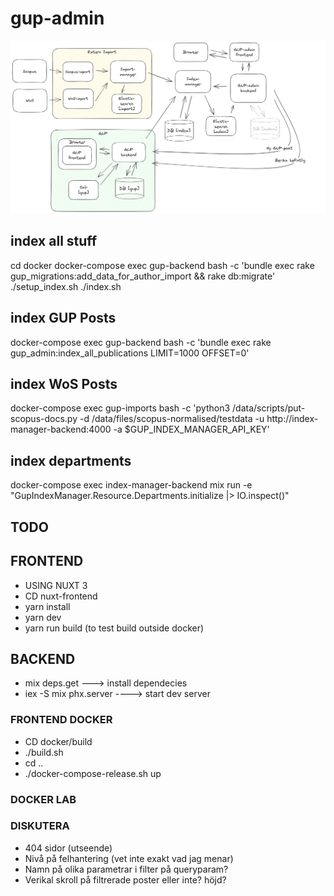 # gup-admin

![Alt text](./GUP-admin-setup4.png "GUP-ADMIN")

## index all stuff

cd docker
docker-compose exec gup-backend bash -c 'bundle exec rake gup_migrations:add_data_for_author_import && rake db:migrate'
./setup_index.sh
./index.sh

## index GUP Posts

docker-compose exec gup-backend bash -c 'bundle exec rake gup_admin:index_all_publications LIMIT=1000 OFFSET=0'

## index WoS Posts

docker-compose exec gup-imports bash -c 'python3 /data/scripts/put-scopus-docs.py -d /data/files/scopus-normalised/testdata -u http://index-manager-backend:4000 -a $GUP_INDEX_MANAGER_API_KEY'

##

## index departments

docker-compose exec index-manager-backend mix run -e "GupIndexManager.Resource.Departments.initialize |> IO.inspect()"

## TODO

## FRONTEND

- USING NUXT 3
- CD nuxt-frontend
- yarn install
- yarn dev
- yarn run build (to test build outside docker)

## BACKEND

- mix deps.get ---> install dependecies
- iex -S mix phx.server ----> start dev server

### FRONTEND DOCKER

- CD docker/build
- ./build.sh
- cd ..
- ./docker-compose-release.sh up

### DOCKER LAB

### DISKUTERA

- 404 sidor (utseende)
- Nivå på felhantering (vet inte exakt vad jag menar)
- Namn på olika parametrar i filter på queryparam?
- Verikal skroll på filtrerade poster eller inte? höjd?
